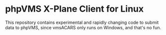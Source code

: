 # phpVMS X-Plane Client for Linux

This repository contains experimental and rapidly changing code to submit data to phpVMS, since vmsACARS only runs
on Windows, and that's no fun.
